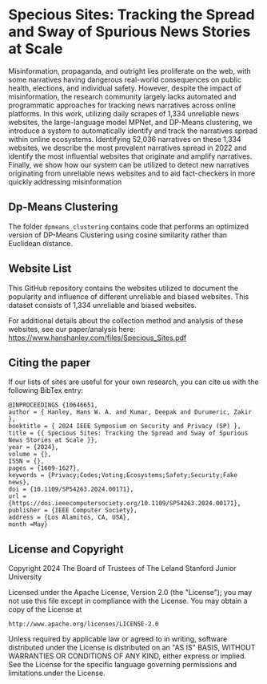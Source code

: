 # Specious Sites: Tracking the Spread and Sway of Spurious News Stories at Scale

Misinformation, propaganda, and outright lies proliferate on the web, with some narratives having dangerous real-world consequences on public health, elections, and individual safety. However, despite the impact of misinformation, the research community largely lacks automated and programmatic approaches for tracking news narratives across online platforms. In this work, utilizing daily scrapes of 1,334 unreliable news websites, the large-language model MPNet, and DP-Means clustering, we introduce a system to automatically identify and track the narratives spread within online ecosystems. Identifying 52,036 narratives on these 1,334 websites, we describe the most prevalent narratives spread in 2022 and identify the most influential websites that originate and amplify narratives. Finally, we show how our system can be utilized to detect new narratives originating from unreliable news websites and to aid fact-checkers in more quickly addressing misinformation

## Dp-Means Clustering 
The folder `dpmeans_clustering` contains code that performs an optimized version of DP-Means Clustering using cosine similarity rather than Euclidean distance. 
 
## Website List
This GitHub repository contains the websites utilized to document the popularity and influence of different unreliable and biased websites. This dataset consists of 1,334 unreliable and biased websites. 

For additional details about the collection method and analysis of these websites, see our paper/analysis here: https://www.hanshanley.com/files/Specious_Sites.pdf

## Citing the paper
If our lists of sites are useful for your own research, you can cite us with the following BibTex entry:
```
@INPROCEEDINGS {10646651,
author = { Hanley, Hans W. A. and Kumar, Deepak and Durumeric, Zakir },
booktitle = { 2024 IEEE Symposium on Security and Privacy (SP) },
title = {{ Specious Sites: Tracking the Spread and Sway of Spurious News Stories at Scale }},
year = {2024},
volume = {},
ISSN = {},
pages = {1609-1627},
keywords = {Privacy;Codes;Voting;Ecosystems;Safety;Security;Fake news},
doi = {10.1109/SP54263.2024.00171},
url = {https://doi.ieeecomputersociety.org/10.1109/SP54263.2024.00171},
publisher = {IEEE Computer Society},
address = {Los Alamitos, CA, USA},
month =May}
```
## License and Copyright

Copyright 2024 The Board of Trustees of The Leland Stanford Junior University

Licensed under the Apache License, Version 2.0 (the "License");
you may not use this file except in compliance with the License.
You may obtain a copy of the License at

    http://www.apache.org/licenses/LICENSE-2.0

Unless required by applicable law or agreed to in writing, software
distributed under the License is distributed on an "AS IS" BASIS,
WITHOUT WARRANTIES OR CONDITIONS OF ANY KIND, either express or implied.
See the License for the specific language governing permissions and
limitations under the License.


